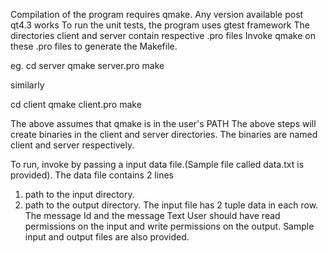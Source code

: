Compilation of the program requires qmake. Any version available post qt4.3 works
To run the unit tests, the program uses gtest framework
The directories client and server contain respective .pro files
Invoke qmake on these .pro files to generate the Makefile.

eg. 
cd server
qmake server.pro
make

similarly

cd client
qmake client.pro
make

The above assumes that qmake is in the user's PATH
The above steps will create binaries in the client and server directories.
The binaries are named client and server respectively.

To run, invoke by passing a input data file.(Sample file called data.txt is provided). The data file contains 2 lines
1. path to the input directory.
2. path to the output directory.
The input file has 2 tuple data in each row. The message Id and the message Text
User should have read permissions on the input and write permissions on the output.
Sample input and output files are also provided.
